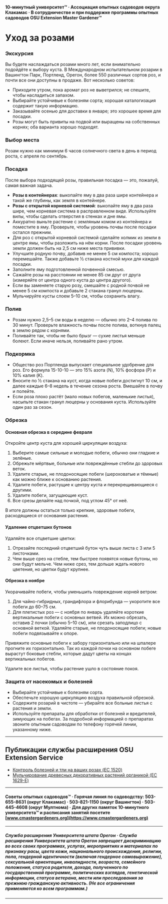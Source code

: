 #### 10-минутный университет™ · Ассоциация опытных садоводов округа Клакамас · В сотрудничестве и при поддержке программы опытных садоводов OSU Extension Master Gardener™

# Уход за розами

### Экскурсия

Вы будете наслаждаться розами много лет, если внимательно подойдёте к выбору куста. В Международном испытательном розарии в Вашингтон Парк, Портленд, Орегон, более 550 различных сортов роз, и почти все они доступны в продаже. Вот несколько советов:

- Приходите утром, пока аромат роз не выветрился; не спешите, чтобы насладиться запахом.
- Выбирайте устойчивые к болезням сорта; хорошая каталогизация содержит такую информацию.
- Заказывайте осенью для доставки в январе; это хорошее время для посадки.
- Розы могут быть привиты на подвой или выращены на собственных корнях; оба варианта хорошо подходят.

### Выбор места

Розам нужно как минимум 6 часов солнечного света в день в период роста, с апреля по сентябрь.

### Посадка

После выбора подходящей розы, правильная посадка — это, пожалуй, самая важная задача.

- **Розы в контейнерах**: выкопайте яму в два раза шире контейнера и такой же глубины, как земля в контейнере.
- **Розы с открытой корневой системой**: выкопайте яму в два раза шире, чем корневая система в расправленном виде. Используйте вилы, чтобы сделать отверстия в стенках и дне ямы.
- Аккуратно выньте растение с земляным комом из контейнера и поместите в яму. Проверьте, чтобы уровень почвы после посадки остался прежним.
- Для роз с открытой корневой системой сделайте холмик из земли в центре ямы, чтобы разложить на нём корни. После посадки уровень земли должен быть на 2,5 см ниже места прививки.
- Улучшите родную почву, добавив не менее 5 см компоста; хорошо перемешайте. Также добавьте ½ стакана костной муки для каждой посадки.
- Заполните яму подготовленной почвенной смесью.
- Сажайте розы на расстоянии не менее 85 см друг от друга (измеряйте от центра одного куста до центра другого).
- Если вы заменяете старую розу, смешайте с родной почвой не менее 5 см компоста и добавьте 2 стакана гранул люцерны.
- Мульчируйте кусты слоем 5–10 см, чтобы сохранить влагу.

### Полив

- Розам нужно 2,5–5 см воды в неделю — обычно это 2–4 полива по 30 минут. Проверьте влажность почвы после полива, воткнув палец в землю рядом с корнями.
- Поливайте так, чтобы не было брызг — сухие листья меньше болеют. Если иначе нельзя, поливайте рано утром.

### Подкормка

- Общество роз Портленда выпускает специальное удобрение для роз. Его формула 15-10-10 — это 15% азота (N), 10% фосфора (P) и 10% калия (K).
- Вносите по ½ стакана на куст, когда новые побеги достигнут 10 см, и далее каждые 6–8 недель в течение сезона роста. Вмешайте в почву и полейте.
- Если роза плохо растёт (мало новых побегов, маленькие листья), насыпьте стакан гранул люцерны у основания куста. Используйте один раз за сезон.

### Обрезка

#### Основная обрезка в середине февраля

Откройте центр куста для хорошей циркуляции воздуха:

1. Выберите самые сильные и молодые побеги, обычно они гладкие и зелёные.
2. Обрежьте мёртвые, больные или повреждённые стебли до здоровых веток.
3. Удалите старые, не плодоносящие побеги (шероховатые и тёмные) как можно ближе к основанию растения.
4. Удалите побеги, растущие к центру куста и перекрещивающиеся с другими.
5. Удалите побеги, загущающие куст.
6. Все срезы делайте над почкой, под углом 45° от неё.

В итоге должны остаться только крепкие, здоровые побеги, расходящиеся от основания растения.

#### Удаление отцветших бутонов

Удаляйте все отцветшие цветки:

1. Отрезайте последний отцветший бутон чуть выше листа с 3 или 5 листочками.
2. Чем выше срез на стебле, тем быстрее появятся новые бутоны, но они будут мельче. Чем ниже срез, тем дольше ждать нового цветения, но цветки будут крупнее.

#### Обрезка в ноябре

Укорачивайте побеги, чтобы уменьшить повреждение корней ветром:

1. Для чайно-гибридных, грандифлора и флорибунда — укоротите все побеги до 60–75 см.
2. Для плетистых роз — с ноября по январь удаляйте короткие вертикальные побеги с основных ветвей. Их можно обрезать, оставив 2 почки (обычно 5–10 см), или срезать заподлицо с основной веткой. Удаляйте старые, не плодоносящие побеги; новые побеги подвязывайте к опоре.

Привяжите основные побеги к забору горизонтально или на шпалере прогните их горизонтально. Так из каждой почки на основном побеге вырастут боковые стебли, которые дадут цветы на концах вертикальных побегов.

Удалите все листья, чтобы растение ушло в состояние покоя.

### Защита от насекомых и болезней

- Выбирайте устойчивые к болезням сорта.
- Обеспечьте хорошую циркуляцию воздуха правильной обрезкой.
- Содержите розарий в чистоте — убирайте все больные листья с растения и земли.
- Используйте препараты для обработки от болезней и вредителей, зимующих на побегах. За подробной информацией о препаратах звоните опытным садоводам по телефону горячей линии, указанному ниже.

---

## Публикации службы расширения OSU Extension Service

- [Контроль болезней и тли на ваших розах (EC 1520)](https://catalog.extension.oregonstate.edu/ec1520)
- [Мульчирование древесных декоративных растений органикой (EC 1629-E)](https://catalog.extension.oregonstate.edu/ec1629-e)

---

#### Советы опытных садоводов™ · Горячая линия по садоводству: 503-655-8631 (округ Клакамас) · 503-821-1150 (округ Вашингтон) · 503-445-4608 (округ Мултнома) · Для других памяток 10-минутного университета™ и расписания занятий посетите [www.cmastergardeners.org](https://www.cmastergardeners.org)

---

##### Служба расширения Университета штата Орегон · Служба расширения Университета штата Орегон запрещает дискриминацию во всех своих программах, услугах, мероприятиях и материалах по признаку расы, цвета кожи, национального происхождения, религии, пола, гендерной идентичности (включая гендерное самовыражение), сексуальной ориентации, инвалидности, возраста, семейного положения, статуса родителя, дохода, полученного по государственной программе, политических взглядов, генетической информации, статуса ветерана, мести или преследования за прежнюю гражданскую активность. (Не все ограничения применяются ко всем программам.)
---